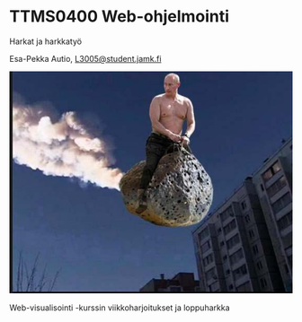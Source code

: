 # TTMS0400 Web-ohjelmointi
Harkat ja harkkatyö

Esa-Pekka Autio, L3005@student.jamk.fi

![lol](img/kuva1.jpg)

Web-visualisointi -kurssin viikkoharjoitukset ja loppuharkka